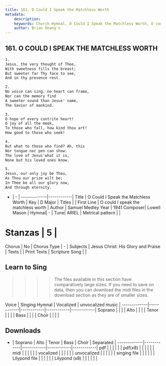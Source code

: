 ```yaml
---
title: 161. O Could I Speak the Matchless Worth
metadata:
    description: 
    keywords: Church Hymnal, O Could I Speak the Matchless Worth, O could I speak the matchless worth, 
    author: Brian Onang'o
---
```



## 161. O COULD I SPEAK THE MATCHLESS WORTH

```txt
1.
Jesus, the very thought of Thee, 
With sweetness fills the breast; 
But sweeter far Thy face to see, 
And in thy presence rest. 

2.
No voice can sing, no heart can frame, 
Nor can the memory find 
A sweeter sound than Jesus' name, 
The Savior of mankind. 

3.
O hope of every contrite heart! 
O joy of all the meek, 
To those who fall, how kind thou art! 
How good to those who seek! 

4.
But what to those who find? Ah, this 
Nor tongue nor pen can show: 
The love of Jesus'what it is, 
None but his loved ones know. 

5.
Jesus, our only joy be Thou, 
As Thou our prize wilt be; 
In Thee be all our glory now, 
And through eternity.

```

- |   -  |
-------------|------------|
Title | O Could I Speak the Matchless Worth |
Key | D Major |
Titles |  |
First Line | O could I speak the matchless worth |
Author | Samuel Medley
Year | 1941
Composer| Lowell Mason |
Hymnal|  - |
Tune| ARIEL |
Metrical pattern | |
# Stanzas | 5 |
Chorus | No |
Chorus Type | - |
Subjects | Jesus Christ: His Glory and Praise |
Texts |  |
Print Texts | 
Scripture Song |  |
  
## Learn to Sing

>>>> The files available in this section have comparatively large sizes. If you need to save on data, then you can download the midi files in the download section as they are of smaller sizes.

Voice |  Singing Hymnal | Vocalized | unvocalized music |
-------------|------------|------------|------------|------------|
Soprano | | | |
Alto | | | |
Tenor | | | |
Bass | | | |
Choir | | | |

## Downloads

- |  Soprano | Alto | Tenor | Bass | Choir | Separated |
-------------|------------|------------|------------|------------|
pdf | | | | | |
pdf(x8) | | | | | |
midi | | | | | |
vocalized | | | | | |
unvocalized | | | | | |
singing file | | | | | |
Lilypond file | | | | | |
Lilypond (x8) | | | | | |
  